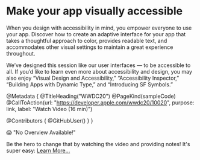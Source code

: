 # Make your app visually accessible

When you design with accessibility in mind, you empower everyone to use your app. Discover how to create an adaptive interface for your app that takes a thoughtful approach to color, provides readable text, and accommodates other visual settings to maintain a great experience throughout.

We’ve designed this session like our user interfaces —&nbsp;to be accessible to all. If you’d like to learn even more about accessibility and design, you may also enjoy “Visual Design and Accessibility,” “Accessibility Inspector,” “Building Apps with Dynamic Type,” and “Introducing SF Symbols.”

@Metadata {
   @TitleHeading("WWDC20")
   @PageKind(sampleCode)
   @CallToAction(url: "https://developer.apple.com/wwdc20/10020", purpose: link, label: "Watch Video (16 min)")

   @Contributors {
      @GitHubUser(<replace this with your GitHub handle>)
   }
}

😱 "No Overview Available!"

Be the hero to change that by watching the video and providing notes! It's super easy:
 [Learn More…](https://wwdcnotes.github.io/WWDCNotes/documentation/wwdcnotes/contributing)
